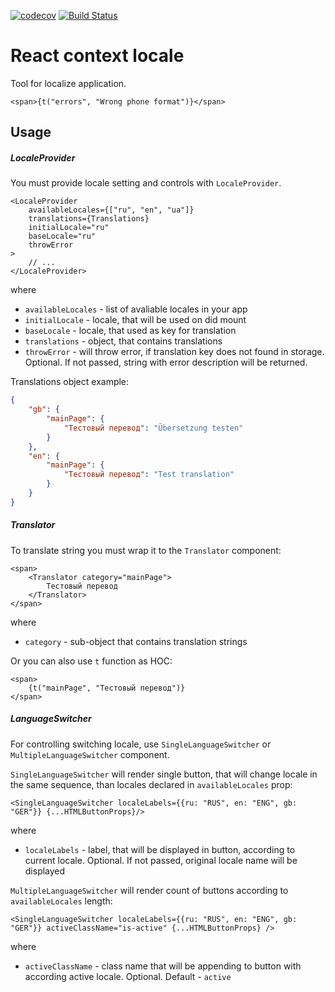 [![codecov](https://codecov.io/gh/wearesho-team/react-context-locale/branch/master/graph/badge.svg)](https://codecov.io/gh/wearesho-team/react-context-locale)
[![Build Status](https://travis-ci.org/wearesho-team/react-context-locale.svg?branch=master)](https://travis-ci.org/wearesho-team/react-context-locale)

# React context locale

Tool for localize application.

```tsx
<span>{t("errors", "Wrong phone format")}</span>
```

## Usage

##### LocaleProvider

You must provide locale setting and controls with `LocaleProvider`.

```tsx
<LocaleProvider 
    availableLocales={["ru", "en", "ua"]} 
    translations={Translations}
    initialLocale="ru"
    baseLocale="ru"
    throwError
>
    // ...
</LocaleProvider>
```

where
 - `availableLocales` - list of avaliable locales in your app
 - `initialLocale` - locale, that will be used on did mount
 - `baseLocale` - locale, that used as key for translation
 - `translations` - object, that contains translations
 - `throwError` - will throw error, if translation key does not found in storage. Optional. If not passed, string with error description will be returned.

Translations object example:

```json
{
    "gb": {
        "mainPage": {
            "Тестовый перевод": "Übersetzung testen"
        }
    },
    "en": {
        "mainPage": {
            "Тестовый перевод": "Test translation"
        }
    }
}
```

##### Translator

To translate string you must wrap it to the `Translator` component:

```tsx
<span>
    <Translator category="mainPage">
        Тестовый перевод
    </Translator>
</span>
```

where
- `category` - sub-object that contains translation strings

Or you can also use `t` function as HOC:

```tsx
<span>
    {t("mainPage", "Тестовый перевод")}
</span>
```

##### LanguageSwitcher

For controlling switching locale, use `SingleLanguageSwitcher` or `MultipleLanguageSwitcher` component.

`SingleLanguageSwitcher` will render single button, that will change locale in the same sequence, than locales declared in `availableLocales` prop:

```tsx
<SingleLanguageSwitcher localeLabels={{ru: "RUS", en: "ENG", gb: "GER"}} {...HTMLButtonProps}/>
```

where
 - `localeLabels` - label, that will be displayed in button, according to current locale. Optional. If not passed, original locale name will be displayed

`MultipleLanguageSwitcher` will render count of buttons according to `availableLocales` length:

```tsx
<SingleLanguageSwitcher localeLabels={{ru: "RUS", en: "ENG", gb: "GER"}} activeClassName="is-active" {...HTMLButtonProps} />
```

where
 - `activeClassName` -  class name that will be appending to button with according active locale. Optional. Default - `active`
